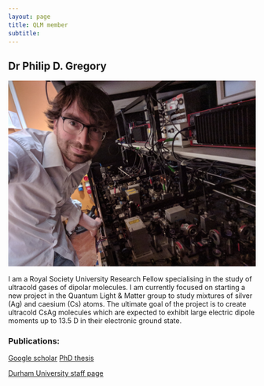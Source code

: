 ```yaml
---
layout: page
title: QLM member
subtitle:
---
```


## Dr Philip D. Gregory
<img src="members/current/gregory/img/gregory.jpg" alt="Philip Gregory"/>

I am a Royal Society University Research Fellow specialising in the study of ultracold gases of dipolar molecules. I am currently focused on starting a new project in the Quantum Light & Matter group to study mixtures of silver (Ag) and caesium (Cs) atoms. The ultimate goal of the project is to create ultracold CsAg molecules which are expected to exhibit large electric dipole moments up to 13.5 D in their electronic ground state.  

### Publications:
[Google scholar](https://scholar.google.co.uk/citations?hl=en&user=lI9XargAAAAJ&view_op=list_works&sortby=pubdate)
[PhD thesis](http://etheses.dur.ac.uk/12484/)

[Durham University staff page](https://www.durham.ac.uk/staff/p-d-gregory/)



